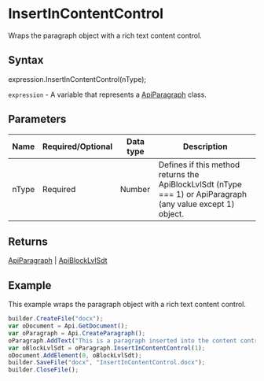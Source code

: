 # InsertInContentControl

Wraps the paragraph object with a rich text content control.

## Syntax

expression.InsertInContentControl(nType);

`expression` - A variable that represents a [ApiParagraph](../ApiParagraph.md) class.

## Parameters

| **Name** | **Required/Optional** | **Data type** | **Description** |
| ------------- | ------------- | ------------- | ------------- |
| nType | Required | Number | Defines if this method returns the ApiBlockLvlSdt (nType === 1) or ApiParagraph (any value except 1) object. |

## Returns

[ApiParagraph](../../ApiParagraph/ApiParagraph.md) &#124; [ApiBlockLvlSdt](../../ApiBlockLvlSdt/ApiBlockLvlSdt.md)

## Example

This example wraps the paragraph object with a rich text content control.

```javascript
builder.CreateFile("docx");
var oDocument = Api.GetDocument();
var oParagraph = Api.CreateParagraph();
oParagraph.AddText("This is a paragraph inserted into the content control.");
var oBlockLvlSdt = oParagraph.InsertInContentControl(1);
oDocument.AddElement(0, oBlockLvlSdt);
builder.SaveFile("docx", "InsertInContentControl.docx");
builder.CloseFile();
```